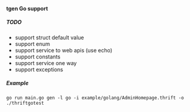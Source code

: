 #### tgen Go support

##### TODO

-   support struct default value
-   support enum
-   support service to web apis (use echo)
-   support constants
-   support service one way
-   support exceptions

##### Example

`go run main.go gen -l go -i example/golang/AdminHomepage.thrift -o ./thriftgotest`